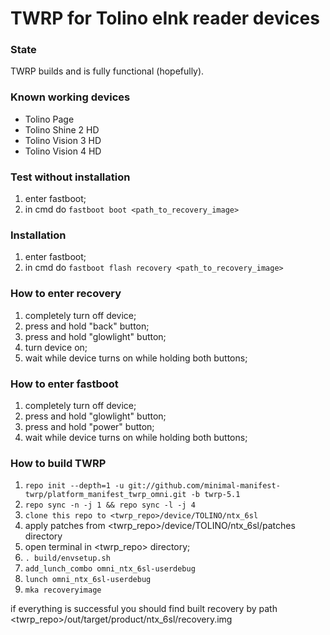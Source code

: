 # TWRP for Tolino eInk reader devices
### State
TWRP builds and is fully functional (hopefully).

### Known working devices
- Tolino Page
- Tolino Shine 2 HD
- Tolino Vision 3 HD
- Tolino Vision 4 HD

### Test without installation
1) enter fastboot;
2) in cmd do `fastboot boot <path_to_recovery_image>`

### Installation
1) enter fastboot;
2) in cmd do `fastboot flash recovery <path_to_recovery_image>`

### How to enter recovery
1) completely turn off device;
2) press and hold "back" button;
2) press and hold "glowlight" button;
3) turn device on;
4) wait while device turns on while holding both buttons;

### How to enter fastboot
1) completely turn off device;
2) press and hold "glowlight" button;
3) press and hold "power" button;
4) wait while device turns on while holding both buttons;

### How to build TWRP
1. `repo init --depth=1 -u git://github.com/minimal-manifest-twrp/platform_manifest_twrp_omni.git -b twrp-5.1`
2. `repo sync -n -j 1 && repo sync -l -j 4`
3. `clone this repo to <twrp_repo>/device/TOLINO/ntx_6sl`
4. apply patches from <twrp_repo>/device/TOLINO/ntx_6sl/patches directory
5. open terminal in <twrp_repo> directory;
6. `. build/envsetup.sh`
7. `add_lunch_combo omni_ntx_6sl-userdebug`
8. `lunch omni_ntx_6sl-userdebug`
9. `mka recoveryimage`

if everything is successful you should find built recovery by path <twrp_repo>/out/target/product/ntx_6sl/recovery.img
